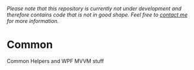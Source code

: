 *Please note that this repository is currently not under development and therefore contains code that is not in good shape. Feel free to [contact me](mailto:moritz.freyburger@gmx.de) for more information.*

# Common
Common Helpers and WPF MVVM stuff

